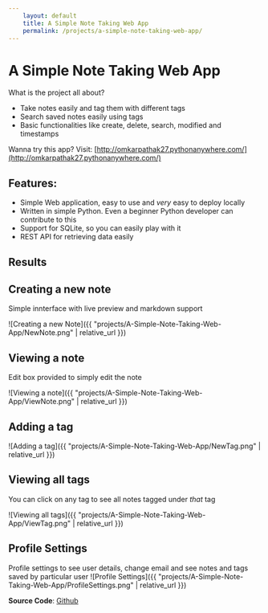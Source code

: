 ```yaml
---
    layout: default
    title: A Simple Note Taking Web App
    permalink: /projects/a-simple-note-taking-web-app/
---
```


# A Simple Note Taking Web App
What is the project all about?

- Take notes easily and tag them with different tags
- Search saved notes easily using tags
- Basic functionalities like create, delete, search, modified and timestamps

Wanna try this app? Visit: [http://omkarpathak27.pythonanywhere.com/](http://omkarpathak27.pythonanywhere.com/)

## Features:

* Simple Web application, easy to use and *very* easy to deploy locally
* Written in simple Python. Even a beginner Python developer can contribute to this
* Support for SQLite, so you can easily play with it
* REST API for retrieving data easily

## Results

## Creating a new note
Simple innterface with live preview and markdown support

![Creating a new Note]({{ "projects/A-Simple-Note-Taking-Web-App/NewNote.png" | relative_url }})

## Viewing a note
Edit box provided to simply edit the note

![Viewing a note]({{ "projects/A-Simple-Note-Taking-Web-App/ViewNote.png" | relative_url }})

## Adding a tag
![Adding a tag]({{ "projects/A-Simple-Note-Taking-Web-App/NewTag.png" | relative_url }})

## Viewing all tags
You can click on any tag to see all notes tagged under *that* tag

![Viewing all tags]({{ "projects/A-Simple-Note-Taking-Web-App/ViewTag.png" | relative_url }})

## Profile Settings
Profile settings to see user details, change email and see notes and tags saved by particular user
![Profile Settings]({{ "projects/A-Simple-Note-Taking-Web-App/ProfileSettings.png" | relative_url }})

**Source Code**: [Github](https://github.com/OmkarPathak/A-Simple-Note-Taking-Web-App)